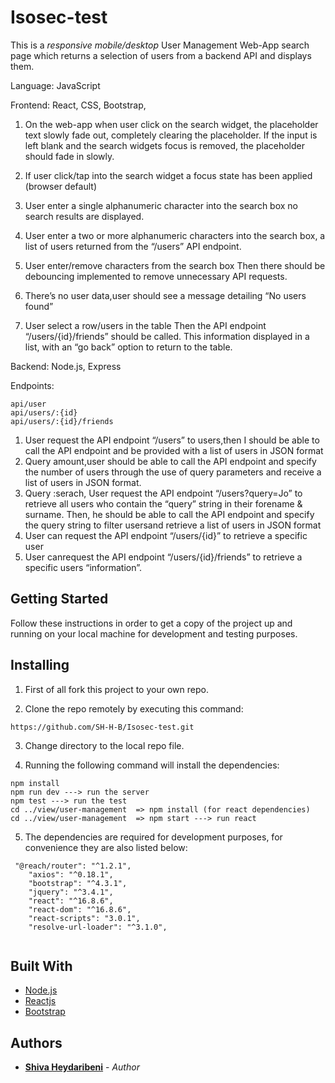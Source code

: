 # Isosec-test

This is a _responsive mobile/desktop_ User Management Web-App search page which returns a selection of users from a backend API and displays
them.

Language: ​JavaScript

Frontend: React, CSS, Bootstrap,

1. On the web-app when user click on the search widget, the placeholder text slowly fade out, completely clearing
   the placeholder. If the input is left blank and the search widgets focus is removed, the placeholder
   should fade in slowly.

2. If user click/tap into the search widget a focus state has been applied (browser default)

3. User enter a single alphanumeric character into the search box no search results are displayed.

4. User enter a two or more alphanumeric characters into the search box, a list of users returned from the “/users” API endpoint.

5. User enter/remove characters from the search box
   Then there should be debouncing implemented to remove unnecessary API requests.

6. There’s no user data,user should see a message detailing “No users found”

7. User select a row/users in the table
   Then the API endpoint “/users/{id}/friends” should be called. This information displayed in a list,
   with an “go back” option to return to the table.

Backend: Node.js, Express

Endpoints:

```
api/user
api/users/:{id}
api/users/:{id}/friends

```

1. User request the API endpoint “/users” to users,then I should be able to call the API endpoint and be provided with a list of users in JSON format
2. Query amount,user should be able to call the API endpoint and specify the number of users through the use of
   query parameters and receive a list of users in JSON format.
3. Query :serach, User request the API endpoint “/users?query=Jo” to retrieve all users who contain the
   “query” string in their forename & surname.
   Then, he should be able to call the API endpoint and specify the query string to filter usersand retrieve a list of users in JSON format
4. User can request the API endpoint “/users/{id}” to retrieve a specific user
5. User canrequest the API endpoint “/users/{id}/friends” to retrieve a specific users “information”.

## Getting Started

Follow these instructions in order to get a copy of the project up and running on your local machine for development and testing purposes.

## Installing

1. First of all fork this project to your own repo.

2. Clone the repo remotely by executing this command:

```
https://github.com/SH-H-B/Isosec-test.git
```

3. Change directory to the local repo file.

4. Running the following command will install the dependencies:

```
npm install
npm run dev ---> run the server
npm test ---> run the test
cd ../view/user-management  => npm install (for react dependencies)
cd ../view/user-management  => npm start ---> run react
```

5. The dependencies are required for development purposes, for convenience they are also listed below:

```
 "@reach/router": "^1.2.1",
    "axios": "^0.18.1",
    "bootstrap": "^4.3.1",
    "jquery": "^3.4.1",
    "react": "^16.8.6",
    "react-dom": "^16.8.6",
    "react-scripts": "3.0.1",
    "resolve-url-loader": "^3.1.0",


```

## Built With

- [Node.js](https://nodejs.org/en/docs/)
- [Reactjs](https://reactjs.org/docs/getting-started.html)
- [Bootstrap](https://getbootstrap.com/docs/4.3/getting-started/introduction/)

## Authors

- **[Shiva Heydaribeni](https://github.com/SH-H-B)** - _Author_
